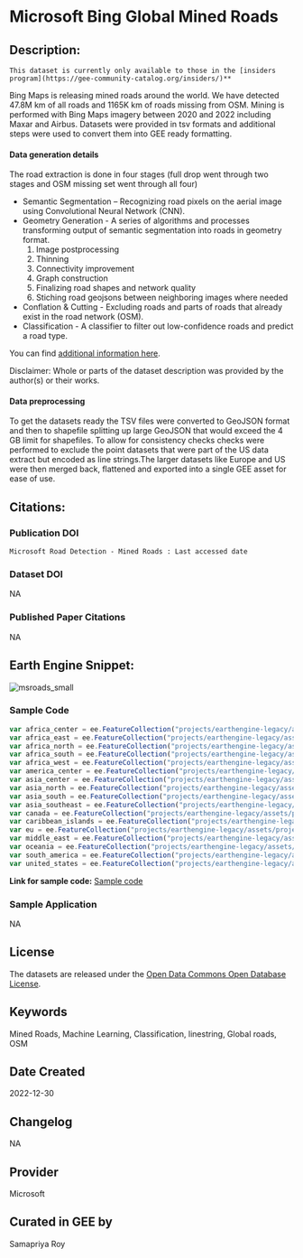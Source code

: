 
# Microsoft Bing Global Mined Roads

## Description:

<div class="result" markdown>


    This dataset is currently only available to those in the [insiders program](https://gee-community-catalog.org/insiders/)**

</div>

Bing Maps is releasing mined roads around the world. We have detected 47.8M km of all roads and 1165K km of roads missing from OSM. Mining is performed with Bing Maps imagery between 2020 and 2022 including Maxar and Airbus. Datasets were provided in tsv formats and additional steps were used to convert them into GEE ready formatting.

#### Data generation details
The road extraction is done in four stages (full drop went through two stages and OSM missing set went through all four)

+ Semantic Segmentation – Recognizing road pixels on the aerial image using Convolutional Neural Network (CNN).
+ Geometry Generation - A series of algorithms and processes transforming output of semantic segmentation into roads in geometry format.
    1. Image postprocessing
    2. Thinning
    3. Connectivity improvement
    4. Graph construction
    5. Finalizing road shapes and network quality
    6. Stiching road geojsons between neighboring images where needed
+ Conflation & Cutting - Excluding roads and parts of roads that already exist in the road network (OSM).
+ Classification - A classifier to filter out low-confidence roads and predict a road type.

You can find [additional information here](https://github.com/microsoft/RoadDetections).

Disclaimer: Whole or parts of the dataset description was provided by the author(s) or their works.

#### Data preprocessing
To get the datasets ready the TSV files were converted to GeoJSON format and then to shapefile splitting up large GeoJSON that would exceed the 4 GB limit for shapefiles. To allow for consistency checks checks were performed to exclude the point datasets that were part of the US data extract but encoded as line strings.The larger datasets like Europe and US were then merged back, flattened and exported into a single GEE asset for ease of use.

## Citations:

### Publication DOI

```
Microsoft Road Detection - Mined Roads : Last accessed date
```

### Dataset DOI

NA

### Published Paper Citations

NA

## Earth Engine Snippet:
![msroads_small](https://user-images.githubusercontent.com/6677629/211210802-76ccff90-3b0e-4ed1-bbde-e6a035d752a9.gif)
### Sample Code

```js
var africa_center = ee.FeatureCollection("projects/earthengine-legacy/assets/projects/sat-io/open-datasets/MSRoads/Africa/AfricaCenter");
var africa_east = ee.FeatureCollection("projects/earthengine-legacy/assets/projects/sat-io/open-datasets/MSRoads/Africa/AfricaEast");
var africa_north = ee.FeatureCollection("projects/earthengine-legacy/assets/projects/sat-io/open-datasets/MSRoads/Africa/AfricaNorth");
var africa_south = ee.FeatureCollection("projects/earthengine-legacy/assets/projects/sat-io/open-datasets/MSRoads/Africa/AfricaSouth");
var africa_west = ee.FeatureCollection("projects/earthengine-legacy/assets/projects/sat-io/open-datasets/MSRoads/Africa/AfricaWest");
var america_center = ee.FeatureCollection("projects/earthengine-legacy/assets/projects/sat-io/open-datasets/MSRoads/AmericaCenter");
var asia_center = ee.FeatureCollection("projects/earthengine-legacy/assets/projects/sat-io/open-datasets/MSRoads/Asia/AsiaCenter");
var asia_north = ee.FeatureCollection("projects/earthengine-legacy/assets/projects/sat-io/open-datasets/MSRoads/Asia/AsiaNorth");
var asia_south = ee.FeatureCollection("projects/earthengine-legacy/assets/projects/sat-io/open-datasets/MSRoads/Asia/AsiaSouth");
var asia_southeast = ee.FeatureCollection("projects/earthengine-legacy/assets/projects/sat-io/open-datasets/MSRoads/Asia/AsiaSouthEast");
var canada = ee.FeatureCollection("projects/earthengine-legacy/assets/projects/sat-io/open-datasets/MSRoads/Canada");
var caribbean_islands = ee.FeatureCollection("projects/earthengine-legacy/assets/projects/sat-io/open-datasets/MSRoads/CaribbeanIslands");
var eu = ee.FeatureCollection("projects/earthengine-legacy/assets/projects/sat-io/open-datasets/MSRoads/EU");
var middle_east = ee.FeatureCollection("projects/earthengine-legacy/assets/projects/sat-io/open-datasets/MSRoads/MiddleEast");
var oceania = ee.FeatureCollection("projects/earthengine-legacy/assets/projects/sat-io/open-datasets/MSRoads/Oceania");
var south_america = ee.FeatureCollection("projects/earthengine-legacy/assets/projects/sat-io/open-datasets/MSRoads/SouthAmerica");
var united_states = ee.FeatureCollection("projects/earthengine-legacy/assets/projects/sat-io/open-datasets/MSRoads/US");
```

**Link for sample code:** [Sample code](https://code.earthengine.google.com/?scriptPath=users/sat-io/awesome-gee-catalog-examples:global-utilities-assets-amenities/MS-GLOBAL-ROADS)

### Sample Application

NA

## License

The datasets are released under the [Open Data Commons Open Database License](https://spdx.org/licenses/ODbL-1.0.html).

## Keywords

Mined Roads, Machine Learning, Classification, linestring, Global roads, OSM

## Date Created

2022-12-30

## Changelog

NA

## Provider

Microsoft

## Curated in GEE by
Samapriya Roy